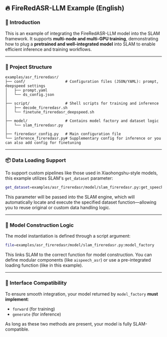 
## 🔥 FireRedASR-LLM Example (English)

### 🧩 Introduction
This is an example of integrating the FireRedASR-LLM model into the SLAM framework. It supports **multi-node and multi-GPU training**, demonstrating how to plug a **pretrained and well-integrated model** into SLAM to enable efficient inference and training workflows.

---

### 📁 Project Structure
```
examples/asr_fireredasr/
├── conf/                  # Configuration files (JSON/YAML): prompt, deepspeed settings
│   ├── prompt.yaml
│   └── ds_config.json
│
├── script/                # Shell scripts for training and inference
│   ├── decode_fireredasr.sh
│   └── finetune_fireredasr_deepspeed.sh
│
├── model/                 # Contains model factory and dataset logic
│   └── slam_fireredasr.py
│
├── fireredasr_config.py   # Main configuration file
└── inference_fireredasr.py# Supplementary config for inference or you can also add config for finetuning
```

---

### 📦 Data Loading Support
To support custom pipelines like those used in Xiaohongshu-style models, this example utilizes SLAM's `get_dataset` parameter:
```bash
get_dataset=examples/asr_fireredasr/model/slam_fireredasr.py:get_speech_testwavdataset
```
This parameter will be passed into the SLAM engine, which will automatically locate and execute the specified dataset function—allowing you to reuse original or custom data handling logic.

---

### 🧠 Model Construction Logic
The model instantiation is defined through a script argument:
```bash
file=examples/asr_fireredasr/model/slam_fireredasr.py:model_factory
```
This links SLAM to the correct function for model construction. You can define modular components (like `aispeech_asr`) or use a pre-integrated loading function (like in this example).

---

### 🚀 Interface Compatibility
To ensure smooth integration, your model returned by `model_factory` **must implement**:
- `forward` (for training)
- `generate` (for inference)

As long as these two methods are present, your model is fully SLAM-compatible.